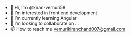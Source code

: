 - 👋 Hi, I’m @kiran-vemuri58
- 👀 I’m interested in front end development
- 🌱 I’m currently learning Angular
- 💞️ I’m looking to collaborate on ...
- 📫 How to reach me vemurikiranchand007@gmail.com

<!---
kiran-vemuri58/kiran-vemuri58 is a ✨ special ✨ repository because its `README.md` (this file) appears on your GitHub profile.
You can click the Preview link to take a look at your changes.
--->
